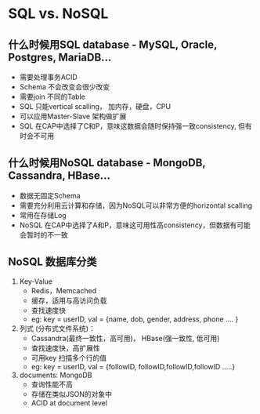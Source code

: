 # SQL vs. NoSQL

## 什么时候用SQL database - MySQL, Oracle, Postgres, MariaDB...
- 需要处理事务ACID
- Schema 不会改变会很少改变
- 需要join 不同的Table
- SQL 只能vertical scalling， 加内存，硬盘，CPU
- 可以应用Master-Slave 架构做扩展
- SQL 在CAP中选择了C和P，意味这数据会随时保持强一致consistency, 但有时会不可用

## 什么时候用NoSQL database - MongoDB, Cassandra, HBase...
- 数据无固定Schema
- 需要充分利用云计算和存储，因为NoSQL可以非常方便的horizontal scalling
- 常用在存储Log
- NoSQL 在CAP中选择了A和P，意味这可用性高consistency，但数据有可能会暂时的不一致

## NoSQL 数据库分类

1. Key-Value
    - Redis，Memcached
    - 缓存，适用与高访问负载
    - 查找速度快
    - eg: key = userID, val = {name, dob, gender, address, phone .... }
2. 列式 (分布式文件系统)： 
    - Cassandra(最终一致性，高可用)， HBase(强一致性, 低可用)
    - 查找速度快，高扩展性
    - 可用key 扫描多个行的值
    - eg: key = userID, val = {followID, followID,followID,followID .....}
3. documents: MongoDB
    - 查询性能不高
    - 存储在类似JSON的对象中
    - ACID at document level